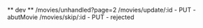 ** dev **
/movies/unhandled?page=2
/movies/update/:id - PUT - abutMovie
/movies/skip/:id  - PUT - rejected